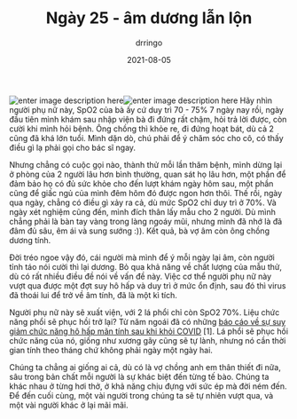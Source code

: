 ﻿---
title: Ngày 25 - âm dương lẫn lộn
date: 2021-08-05
author: drringo

---
![enter image description here](http://helen.drbinhthanh.com/data/img/ngay25.jpg)![enter image description here](http://helen.drbinhthanh.com/data/img/ngay25-2.jpg)
Hãy nhìn người phụ nữ này, SpO2 của bà ấy cứ duy trì 70 - 75% 7 ngày nay rồi, ngày đầu tiên mình khám sau nhập viện bà đi đứng rất chậm, hỏi trả lời được, còn cười khi mình hỏi bệnh. Ông chồng thì khỏe re, đi đứng hoạt bát, dù cả 2 cũng đã khá lớn tuổi. Mình dặn dò, chú phải để ý chăm sóc cho cô, có thấy điều gì lạ phải gọi cho bác sĩ ngay.

Nhưng chẳng có cuộc gọi nào, thành thử mỗi lần thăm bệnh, mình dừng lại ở phòng của 2 người lâu hơn bình thường, quan sát họ lâu hơn, một phần để đảm bảo họ có đủ sức khỏe cho đến lượt khám ngày hôm sau, một phần cũng để giấc ngủ của mình đêm hôm đó được ngon hơn thôi. Thế rồi, ngày qua ngày, chẳng có điều gì xảy ra cả, dù mức SpO2 chỉ duy trì ở 70%. Và ngày xét nghiệm cũng đến, mình đích thân lấy mẫu cho 2 người. Dù mình chẳng phải là bàn tay vàng trong làng ngoáy mũi, nhưng mình đã nhớ là đã đâm đủ sâu, êm ái và sung sướng :)). Kết quả, bà vợ âm còn ông chồng dương tính.

Đời tréo ngoe vậy đó, cái người mà mình để ý mỗi ngày lại âm, còn người tỉnh táo nói cười thì lại dương. Bỏ qua khả năng về chất lượng của mẫu thử, dù có rất nhiều điều đề nói về vấn đề này. Việc cơ thể người phụ nữ này vượt qua được một đợt suy hô hấp và duy trì ở mức ổn định, sau đó thì virus đã thoái lui để trở về âm tính, đã là một kì tích.

Người phụ nữ này sẽ xuất viện, với 2 lá phổi chỉ còn SpO2 70%. Liệu chức năng phổi sẽ phục hồi trở lại? Từ năm ngoái đã có những [báo cáo về sự suy giảm chức năng hô hấp mãn tính sau khi khỏi COVID](https://www.hopkinsmedicine.org/health/conditions-and-diseases/coronavirus/what-coronavirus-does-to-the-lungs) [1]. Lá phổi sẽ phục hồi chức năng của nó, giống như xương gãy cũng sẽ tự lành, nhưng nó cần thời gian tính theo tháng chứ không phải ngày một ngày hai.

Chúng ta chẳng ai giống ai cả, dù có là vợ chồng anh em thân thiết đi nữa, sâu trong bản chất mỗi người là sự khác biệt đến từng tế bào. Chúng ta khác nhau ở từng hơi thở, ở khả năng chịu đựng với sức ép mà đời ném đến. Để đến cuối cùng, một vài người trong chúng ta sẽ tự nhiên vượt qua, và một vài người khác ở lại mãi mãi.
